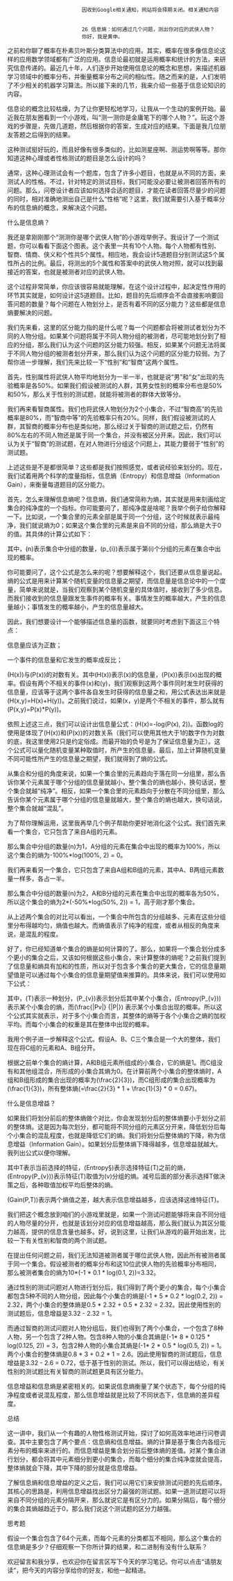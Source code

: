 
                            
                            因收到Google相关通知，网站将会择期关闭。相关通知内容
                            
                            
                            26 信息熵：如何通过几个问题，测出你对应的武侠人物？
                            你好，我是黄申。

之前和你聊了概率在朴素贝叶斯分类算法中的应用。其实，概率在很多像信息论这样的应用数学领域都有广泛的应用。信息论最初就是运用概率和统计的方法，来研究信息传递的。最近几十年，人们逐步开始使用信息论的概念和思想，来描述机器学习领域中的概率分布，并衡量概率分布之间的相似性。随之而来的是，人们发明了不少相关的机器学习算法。所以接下来的几节，我来介绍一些基于信息论知识的内容。

信息论的概念比较枯燥，为了让你更轻松地学习，让我从一个生动的案例开始。最近我在朋友圈看到一个小游戏，叫“测一测你是金庸笔下的哪个人物？”。玩这个游戏的步骤是，先做几道题，然后根据你的答案，生成对应的结果。下面是我几位朋友答题之后得到的结果。



这种测试挺好玩的，而且好像有很多类似的，比如测星座啊、测运势啊等等。那你知道这种心理或者性格测试的题目是怎么设计的吗？

通常，这种心理测试会有一个题库，包含了许多小题目，也就是从不同的方面，来测试人的性格。不过，针对特定的测试目标，我们可能没必要让被测者回答所有的问题。那么，问卷设计者应该如何选择合适的题目，才能在读者回答尽量少的问题的同时，相对准确地测出自己是什么“性格”呢？这里，我们就需要引入基于概率分布的信息熵的概念，来解决这个问题。

什么是信息熵？

我还是拿刚刚那个“测测你是哪个武侠人物”的小游戏举例子。我设计了一个测试题，你可以看看下面这个图表。这个表里一共有10个人物。每个人物都有性别、智商、情商、侠义和个性共5个属性。相应地，我会设计5道题目分别测试这5个属性所占的比例。最后，将测出的5个属性和答案中的武侠人物对照，就可以找到最接近的答案，也就是被测者对应的武侠人物。



这个过程非常简单，你应该很容易就能理解。在这个设计过程中，起决定性作用的环节其实就是，如何设计这5道题目。比如，题目的先后顺序会不会直接影响要回答问题的数量？每个问题在人物划分上，是否有着不同的区分能力？这些都是信息熵要解决的问题。

我们先来看，这里的区分能力指的是什么呢？每一个问题都会将被测试者划分为不同的人物分组。如果某个问题将属于不同人物分组的被测者，尽可能地划分到了相应的分组，那么我们认为这个问题的区分能力较强。相反，如果某个问题无法将属于不同人物分组的被测者划分开来，那么我们认为这个问题的区分能力较弱。为了帮你进一步理解，我们先来比较一下“性别”和“智商”这两个属性。



首先，性别属性将武侠人物平均地划分为一半一半，也就是说“男”和“女”出现的先验概率是各50%。如果我们假设被测试的人群，其男女性别的概率分布也是50%和50%，那么关于性别的测试题，就能将被测者的群体大致等分。

我们再来看智商属性。我们也将武侠人物划分为2个小集合，不过“智商高”的先验概率是80%，而“智商中等”的先验概率只有20%。同样，我们假设被测试的人群，其智商的概率分布也是类似地，那么经过关于智商的测试题之后，仍然有80%左右的不同人物还是属于同一个集合，并没有被区分开来。因此，我们可以认为关于“智商”的测试题，在对人物进行分组这个问题上，其能力要弱于“性别”的测试题。

上述这些是不是都很简单？这些都是我们按照感觉，或者说经验来划分的。现在，我们试着用两个科学的度量指标，信息熵（Entropy）和信息增益（Information Gain），来衡量每道题目的区分能力。

首先，怎么来理解信息熵呢？信息熵，我们通常简称为熵，其实就是用来刻画给定集合的纯净度的一个指标。你可能要问了，那纯净度是啥呢？我举个例子给你解释一下。比如说，一个集合里的元素全部是属于同一个分组，这个时候就表示最纯净，我们就说熵为0；如果这个集合里的元素是来自不同的分组，那么熵是大于0的值。其具体的计算公式如下：



其中，\(n\)表示集合中分组的数量，\(p\_{i}\)表示属于第\(i\)个分组的元素在集合中出现的概率。

你可能要问了，这个公式是怎么来的呢？想要解释这个，我们还要从信息量说起。熵的公式是用来计算某个随机变量的信息量之期望，而信息量是信息论中的一个度量，简单来说就是，当我们观察到某个随机变量的具体值时，接收到了多少信息。而我们接收到的信息量跟发生事件的概率有关。事情发生的概率越大，产生的信息量越小；事情发生的概率越小，产生的信息量越大。

因此，我们想要设计一个能够描述信息量的函数，就要同时考虑到下面这三个特点：


信息量应该为正数；

一个事件的信息量和它发生的概率成反比；

\(H(x)\)与\(P(x)\)的对数有关。其中\(H(x)\)表示\(x\)的信息量，\(P(x)\)表示\(x\)出现的概率。假设有两个不相关的事件\(x\)和\(y\)，我们观察到这两个事件同时发生时获得的信息量，应该等于这两个事件各自发生时获得的信息量之和，用公式表达出来就是\(H(x,y)=H(x)+H(y)\)。之前我们说过，如果\(x，y\)是两个不相关的事件，那么就有\(P(x,y)=P(x)\*P(y)\)。


依照上述这三点，我们可以设计出信息量公式：\(H(x)=-log(P(x), 2)\)。函数log的使用是体现了\(H(x)\)和\(P(x)\)的对数关系（我们可以使用其他大于1的数字作为对数的底，我这里使用2只是约定俗成。而最开始的负号是为了保证信息量为正）。这个公式可以量化随机变量某种取值时，所产生的信息量。最后，加上计算随机变量不同可能性所产生的信息量之期望，我们就得到了熵的公式。

从集合和分组的角度来说，如果一个集合里的元素趋向于落在同一分组里，那么告诉你某个元素属于哪个分组的信息量就越小，整个集合的熵也越小，换句话说，整个集合就越“纯净”。相反，如果一个集合里的元素趋向于分散在不同分组里，那么告诉你某个元素属于哪个分组的信息量就越大，整个集合的熵也越大，换句话说，整个集合就越“混乱”。

为了帮你理解运用，这里我再举几个例子帮助你更好地消化这个公式。我们首先来看一个集合，它只包含了来自A组的元素。



那么集合中分组的数量\(n\)为1，A分组的元素在集合中出现的概率为100%，所以这个集合的熵为-100%*log(100%, 2) = 0。

我们再来看另一个集合，它只包含了来自A组和B组的元素，其中A、B两组元素数量一样多，各占一半。



那么集合中分组的数量\(n\)为2，A和B分组的元素在集合中出现的概率各为50%，所以这个集合的熵为2*(-50%*log(50%, 2)) = 1，高于刚才那个集合。

从上述两个集合的对比可以看出，一个集合中所包含的分组越多、元素在这些分组里分布得越均匀，熵值也越大。而熵值表示了纯净的程度，或者从相反的角度来说，是混乱的程度。

好了，你已经知道单个集合的熵是如何计算的了。那么，如果将一个集合划分成多个更小的集合之后，又该如何根据这些小集合，来计算整体的熵呢？之前我们提到了信息量和熵具有加和的性质，所以对于包含多个集合的更大集合，它的信息量期望值是可以通过每个小集合的信息量期望值来推算的。具体来说，我们可以使用如下公式：



其中，\(T\)表示一种划分，\(P\_{v}\)表示划分后其中某个小集合，\(Entropy(P\_{v})\)表示某个小集合的熵，而\(\\frac{|Pv|} {|P|}\) 表示某个小集合出现的概率。所以这个公式其实就表示，对于多个小集合而言，其整体的熵等于各个小集合之熵的加权平均。而每个小集合的权重是其在整体中出现的概率。

我用个例子进一步解释这个公式。假设A、B、C三个集合是一个大的整体，我们现在将C组的元素和A、B组分开。



根据之前单个集合的熵计算，A和B组元素所组成的小集合，它的熵是1。而C组没有和其他组混合，所形成的小集合其熵为0。在计算前两个小集合的整体熵时，A组和B组形成的集合出现的概率为\(\\frac{2}{3}\)，而C组形成的集合出现概率为\(\\frac{1}{3}\)，所有整体熵\(=\\frac{2}{3} \* 1 + \\frac{1}{3} \* 0 = 0.67\)。

什么是信息增益？

如果我们将划分前后的整体熵做个对比，你会发现划分后的整体熵要小于划分之前的整体熵。这是因为每次划分，都可能将不同分组的元素区分开来，降低划分后每个小集合的混乱程度，也就是降低它们的熵。我们将划分后整体熵的下降，称为信息增益（Information Gain）。如果划分后整体熵下降得越多，信息增益就越大。我列出公式以便你理解。



其中T表示当前选择的特征，\(Entropy§\)表示选择特征\(T\)之前的熵，\(Entropy(P\_{v})\)表示特征\(T\)取值为\(v\)分组的熵。减号后面的部分表示选择T做决策之后，各种取值加权平均后整体的熵。

\(Gain(P,T)\)表示两个熵值之差，越大表示信息增益越多，应该选择这维特征\(T\)。

我们把这个概念放到咱们的小游戏里就是，如果一个测试问题能够将来自不同分组的人物尽量的分开，也就是该划分对应的信息增益越高，那么我们就认为其区分能力越高，提供的信息含量也越多。好，说到这里，让我们从游戏的最开始出发，比较一下有关性别和智商的两个测试题。

在提出任何问题之前，我们无法知道被测者属于哪位武侠人物，因此所有被测者属于同一个集合。假设被测者的概率分布和这10位武侠人物的先验概率分布相同，那么被测者集合的熵为10*(-1 * 0.1 * log(0.1, 2))=3.32。

通过性别的测试问题对人物进行划分后，我们得到了两个更小的集合，每个小集合都包含5种不同的人物分组，因此每个小集合的熵是(-1 * 5 * 0.2 * log(0.2, 2)) = 2.32，两个小集合的整体熵是0.5 * 2.32 + 0.5 * 2.32 = 2.32。因此使用性别的测试题后，信息增益是3.32 - 2.32 = 1。

而通过智商的测试问题对人物分组后，我们也得到了两个小集合，一个包含了8种人物，另一个包含了2种人物。包含8种人物的小集合其熵是(-1* 8 * 0.125 * log(0.125, 2)) = 3，包含2种人物的小集合其熵是(-1* 2 * 0.5 * log(0.5, 2)) = 1。两个小集合的整体熵是0.8 * 3 + 0.2 * 1 = 2.6。因此使用智商的测试题后，信息增益是3.32 - 2.6 = 0.72，低于基于性别的测试。所以，我们可以得出结论，有关性别的测试题比有关智商的测试题更具有区分能力。

信息增益和信息熵是紧密相关的。如果说信息熵衡量了某个状态下，每个分组的纯净程度或者说混乱程度，那么信息增益就是比较了不同状态下，信息熵的差异程度。

总结

这一讲中，我们从一个有趣的人物性格测试开始，探讨了如何高效率地进行问卷调查。其中主要包含了两个要点：信息熵和信息增益。熵的计算是基于集合内各组元素分布的概率来进行的。而信息增益是集合划分前后整体熵的差值。对某个集合进行划分，都会将其中元素细分到更小的集合，而每个细分的集合纯净度就会提高，整体熵就会下降，其中下降的部分就是信息增益。

了解信息熵和信息增益的定义之后，我们可以用它们来安排测试问题的先后顺序。其核心的思路是，利用信息增益找出区分力最强的测试题。如果一道测试题可以将来自不同分组的元素分隔开来，那么就说它是有区分力的。如果分隔后，每个细分的集合其熵越趋近于0，那么我们说这个测试题的区分力越强。

思考题

假设一个集合包含了64个元素，而每个元素的分类都互不相同，那么这个集合的信息熵是多少？仔细观察一下你所计算的结果，和二进制有没有什么联系？

欢迎留言和我分享，也欢迎你在留言区写下今天的学习笔记。你可以点击“请朋友读”，把今天的内容分享给你的好友，和他一起精进。

                        
                        
                            